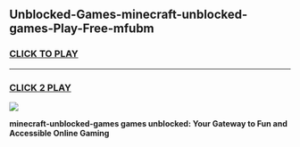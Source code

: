 
## Unblocked-Games-minecraft-unblocked-games-Play-Free-mfubm
<h3>
<a href="https://premium76.site?title=minecraft-unblocked-games&ref=22A">CLICK TO PLAY</a></h3>
<hr>

<h3>
<a href="https://premium76.site?title=minecraft-unblocked-games&ref=22A">CLICK 2 PLAY</a>
  
</h3>

<a href="https://premium76.site?title=minecraft-unblocked-games&ref=22A"><img src="https://clearcache.store/games.png"></a>


**minecraft-unblocked-games games unblocked: Your Gateway to Fun and Accessible Online Gaming**
